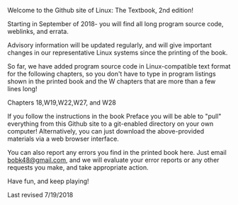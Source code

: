 Welcome to the Github site of Linux: The Textbook, 2nd edition!

Starting in September of 2018- you will find all long program source code, 
weblinks, and errata.

Advisory information will be updated regularly, and will give
important changes in our representative Linux systems since the printing of the book.

So far, we have added program source code in Linux-compatible text
format for the following chapters, so you don't have to type in program listings shown in the
printed book and the W chapters  that are more than a few lines long!

Chapters 18,W19,W22,W27, and W28

If you follow the instructions in the book Preface you will be able 
to "pull" everything from this Github site to a git-enabled directory on your own computer! 
Alternatively, you can just download the above-provided materials via a web
browser interface.

You can also report any errors you find in the printed book here.
Just email bobk48@gmail.com, and we will evaluate your error reports
or any other requests you make, and take appropriate action.

Have fun, and keep playing!

Last revised 7/19/2018
